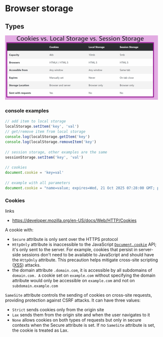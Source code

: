 # Browser storage

## Types

![](../../../aaa-assets/browser-storage-1.png)

### console examples

```javascript
// add item to local storage
localStorage.setItem('key', 'val')
// get/remove item from local storage
console.log(localStorage.getItem('key')
console.log(localStorage.removeItem('key')

// session storage, other examples are the same
sessionStorage.setItem('key', 'val')

// cookies
document.cookie = 'key=val'

// example with all parameters
document.cookie = "name=value; expires=Wed, 21 Oct 2025 07:28:00 GMT; path=/; domain=example.com; secure; samesite=Strict";
```

### Cookies

links
- https://developer.mozilla.org/en-US/docs/Web/HTTP/Cookies

A cookie with:
- `Secure` attribute is only sent over the HTTPS protocol
- `HttpOnly` attribute is inaccessible to the JavaScript [`Document.cookie`](https://developer.mozilla.org/en-US/docs/Web/API/Document/cookie) API; it's only sent to the server. For example, cookies that persist in server-side sessions don't need to be available to JavaScript and should have the `HttpOnly` attribute. This precaution helps mitigate cross-site scripting ([XSS](https://developer.mozilla.org/en-US/docs/Web/Security/Types\_of\_attacks#cross-site\_scripting\_\(xss\))) attacks.
- the domain attribute `.domain.com`, it is accessible by all subdomains of `domain.com. A` cookie set on `example.com` without specifying the domain attribute would only be accessible on `example.com` and not on `subdomain.example.com`

`SameSite` attribute controls the sending of cookies on cross-site requests, providing protection against CSRF attacks. 
It can have three values: 
- `Strict` sends cookies only from the origin site
- `Lax` sends them from the origin site and when the user navigates to it
- `None` allows cookies on both types of requests but only in secure contexts when the Secure attribute is set. 
If no `SameSite` attribute is set, the cookie is treated as Lax.
